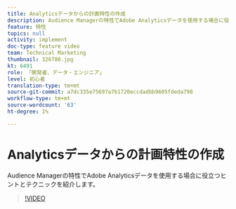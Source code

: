 ```yaml
---
title: Analyticsデータからの計画特性の作成
description: Audience Managerの特性でAdobe Analyticsデータを使用する場合に役立つヒントとテクニックを紹介します。
feature: 特性
topics: null
activity: implement
doc-type: feature video
team: Technical Marketing
thumbnail: 326780.jpg
kt: 6491
role: 「開発者、データ・エンジニア」
level: 初心者
translation-type: tm+mt
source-git-commit: a7dc335e75697a7b1720eccdadbb9605fdeda798
workflow-type: tm+mt
source-wordcount: '63'
ht-degree: 1%

---
```



# Analyticsデータからの計画特性の作成

Audience Managerの特性でAdobe Analyticsデータを使用する場合に役立つヒントとテクニックを紹介します。

>[!VIDEO](https://video.tv.adobe.com/v/326780/?quality=12&learn=on)
